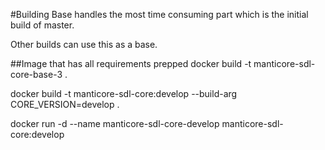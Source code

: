 #Building
Base handles the most time consuming part which is the initial build of master.

Other builds can use this as a base.



##Image that has all requirements prepped
docker build -t manticore-sdl-core-base-3 .





docker build -t manticore-sdl-core:develop --build-arg CORE_VERSION=develop .


docker run -d --name manticore-sdl-core-develop manticore-sdl-core:develop
